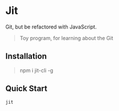 # Jit
Git, but be refactored with JavaScript.

> Toy program, for learning about the Git


## Installation
> npm i jit-cli -g

## Quick Start
```bash
jit
```
